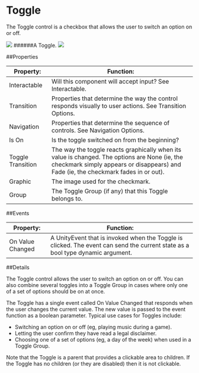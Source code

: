 # Toggle

The Toggle control is a checkbox that allows the user to switch an option on or off.

![](file:///C:/Program%20Files/Unity/Editor/Data/Documentation/en/uploads/Main/UI_ToggleExample.png)
######A Toggle.
![](file:///C:/Program%20Files/Unity/Editor/Data/Documentation/en/uploads/Main/UI_ToggleInspector.png)

##Properties

| Property:	 | Function: |
| -- | -- |
| Interactable	 | Will this component will accept input? See Interactable.
| Transition	 | Properties that determine the way the control responds visually to user actions. See Transition Options. |
| Navigation	 | Properties that determine the sequence of controls. See Navigation Options.
| Is On	 | Is the toggle switched on from the beginning? |
| Toggle Transition	 | The way the toggle reacts graphically when its value is changed. The options are None (ie, the checkmark simply appears or disappears) and Fade (ie, the checkmark fades in or out). |
| Graphic	 | The image used for the checkmark. |
| Group	 | The Toggle Group (if any) that this Toggle belongs to. |
##Events

| Property:	 | Function: |
| -- | -- |
| On Value Changed	 | A UnityEvent that is invoked when the Toggle is clicked. The event can send the current state as a bool type dynamic argument. |
##Details

The Toggle control allows the user to switch an option on or off. You can also combine several toggles into a Toggle Group in cases where only one of a set of options should be on at once.

The Toggle has a single event called On Value Changed that responds when the user changes the current value. The new value is passed to the event function as a boolean parameter. Typical use cases for Toggles include:

* Switching an option on or off (eg, playing music during a game).
* Letting the user confirm they have read a legal disclaimer.
* Choosing one of a set of options (eg, a day of the week) when used in a Toggle Group.

Note that the Toggle is a parent that provides a clickable area to children. If the Toggle has no children (or they are disabled) then it is not clickable.